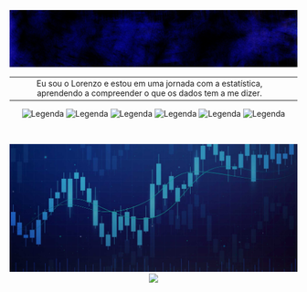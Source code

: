 <!-- [![Typing SVG](https://readme-typing-svg.demolab.com?font=Fira+Code&size=18&pause=1000&color=FF0FFF&vCenter=true&width=435&lines=Привет%2C+I'm+!)](https://git.io/typing-svg) -->
<p align="center">
     <img src="blue-banner.jpg" width="800"/>
</p>


<table align="center" style="border-collapse: collapse; border: none;">
     <tr>
        <td align="center" width="525">
        Eu sou o Lorenzo e estou em uma jornada com a estatística, aprendendo a compreender o que os dados tem a me dizer.
        </td>
        <td>
        <img src="driven.gif" width="250" alt="Analyst">
        </td>
    </tr>
</table>



<p align="center">
    <img src="https://img.shields.io/badge/chatGPT-74aa9c?style=for-the-badge&logo=openai&logoColor=white" alt="Legenda" />
    <img src="https://img.shields.io/badge/python-3670A0?style=for-the-badge&logo=python&logoColor=ffdd54" alt="Legenda" />
    <img src="https://img.shields.io/badge/r-%23276DC3.svg?style=for-the-badge&logo=r&logoColor=white)" alt="Legenda" />
    <img src="https://img.shields.io/badge/TensorFlow-%23FF6F00.svg?style=for-the-badge&logo=TensorFlow&logoColor=white" alt="Legenda" />
    <img src="https://img.shields.io/badge/-RaspberryPi-C51A4A?style=for-the-badge&logo=Raspberry-Pi" alt="Legenda" />
    <img src="https://img.shields.io/badge/jupyter-%23FA0F00.svg?style=for-the-badge&logo=jupyter&logoColor=white" alt="Legenda" />
</p>


<br>
<p align="center">
   <!-- <img src="https://capsule-render.vercel.app/api?type=waving&color=000088&height=55&section=footer&width=400" width="800"> -->
   <img src="grafic.jpeg" width="800"> 
   <img src="https://capsule-render.vercel.app/api?type=waving&color=000088&height=65&section=header&width=400" width="800"> 
 </p>
 

<!--
[![Top Langs](https://github-readme-stats.vercel.app/api/top-langs/?username=byblis&layout=donut-vertical&bg_color=000000&title_color=f0f&text_color=f0f&height=300)](https://github.com/byblis/github-readme-stats)
 --> 

<!--
[![Ashutosh's github activity graph](https://github-readme-activity-graph.vercel.app/graph?username=byblis&theme=high-contrast&hide_title="True"&height=150&line=0096FF&point=f0f)](https://github.com/ashutosh00710/github-readme-activity-graph)
 --> 


<!--
![ChatGPT](https://img.shields.io/badge/chatGPT-74aa9c?style=for-the-badge&logo=openai&logoColor=white)
![Python](https://img.shields.io/badge/python-3670A0?style=for-the-badge&logo=python&logoColor=ffdd54)
![R](https://img.shields.io/badge/r-%23276DC3.svg?style=for-the-badge&logo=r&logoColor=white)
![TensorFlow](https://img.shields.io/badge/TensorFlow-%23FF6F00.svg?style=for-the-badge&logo=TensorFlow&logoColor=white)
![Raspberry Pi](https://img.shields.io/badge/-RaspberryPi-C51A4A?style=for-the-badge&logo=Raspberry-Pi)
![Jupyter Notebook](https://img.shields.io/badge/jupyter-%23FA0F00.svg?style=for-the-badge&logo=jupyter&logoColor=white)
-->





<!-- [![Typing SVG](https://readme-typing-svg.demolab.com?font=Playpen+Sans&size=25&duration=2000&pause=1000&color=731A1A&background=FF343400&multiline=true&random=false&width=600&height=200&lines=%22Blinded+by+the+elegance+of+a+thousand+suns;%E2%A0%80how+could+my+purpose+be+anything...+;%E2%A0%80%E2%A0%80%E2%A0%80%E2%A0%80%E2%A0%80%E2%A0%80%E2%A0%80%E2%A0%80but+dark...%22)](https://git.io/typing-svg) -->
